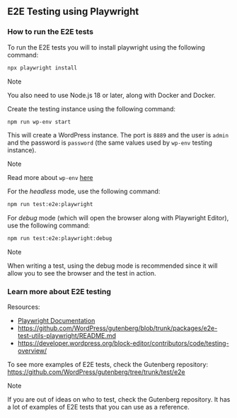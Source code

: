 ## E2E Testing using Playwright

### How to run the E2E tests

To run the E2E tests you will to install playwright using the following command:

```bash
npx playwright install
```

> [!NOTE]
> You also need to use Node.js 18 or later, along with Docker and Docker.

Create the testing instance using the following command:

```bash
npm run wp-env start
```

This will create a WordPress instance. The port is `8889` and the user is `admin` and the password is `password` (the same values used by `wp-env` testing instance).

> [!NOTE]
> Read more about `wp-env` [here](https://github.com/WordPress/gutenberg/tree/HEAD/packages/env#readme)

For the _headless_ mode, use the following command:

```bash
npm run test:e2e:playwright
```

For _debug_ mode (which will open the browser along with Playwright Editor), use the following command:

```bash
npm run test:e2e:playwright:debug
```

> [!NOTE]
> When writing a test, using the debug mode is recommended since it will allow you to see the browser and the test in action.

### Learn more about E2E testing

Resources:

- [Playwright Documentation](https://playwright.dev/docs/intro)
- https://github.com/WordPress/gutenberg/blob/trunk/packages/e2e-test-utils-playwright/README.md
- https://developer.wordpress.org/block-editor/contributors/code/testing-overview/

To see more examples of E2E tests, check the Gutenberg repository: https://github.com/WordPress/gutenberg/tree/trunk/test/e2e

> [!NOTE]
> If you are out of ideas on who to test, check the Gutenberg repository. It has a lot of examples of E2E tests that you can use as a reference.
